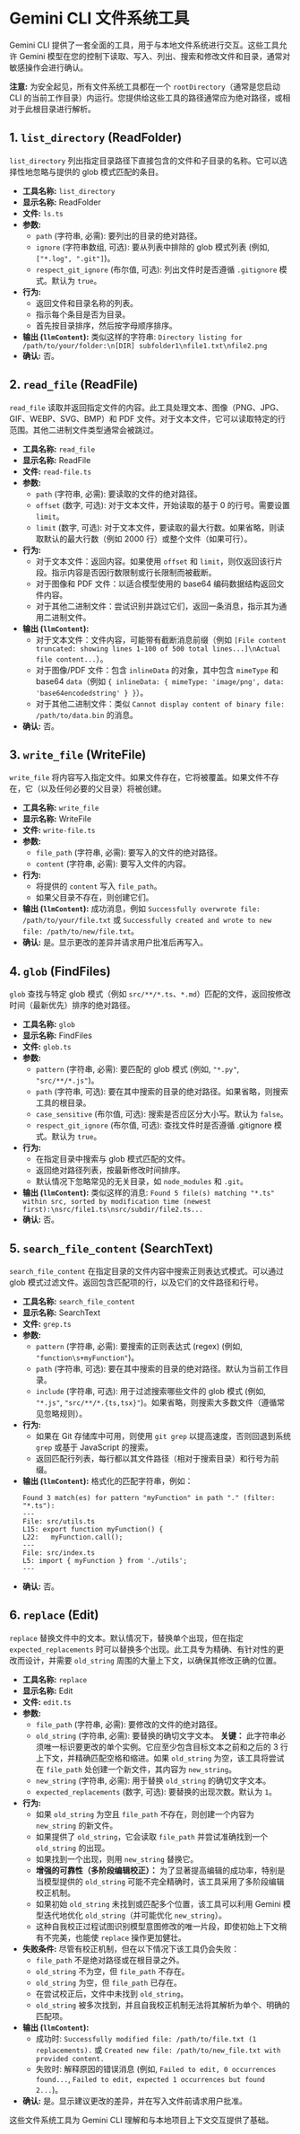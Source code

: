 # Gemini CLI 文件系统工具

Gemini CLI 提供了一套全面的工具，用于与本地文件系统进行交互。这些工具允许 Gemini 模型在您的控制下读取、写入、列出、搜索和修改文件和目录，通常对敏感操作会进行确认。

**注意:** 为安全起见，所有文件系统工具都在一个 `rootDirectory`（通常是您启动 CLI 的当前工作目录）内运行。您提供给这些工具的路径通常应为绝对路径，或相对于此根目录进行解析。

## 1. `list_directory` (ReadFolder)

`list_directory` 列出指定目录路径下直接包含的文件和子目录的名称。它可以选择性地忽略与提供的 glob 模式匹配的条目。

- **工具名称:** `list_directory`
- **显示名称:** ReadFolder
- **文件:** `ls.ts`
- **参数:**
  - `path` (字符串, 必需): 要列出的目录的绝对路径。
  - `ignore` (字符串数组, 可选): 要从列表中排除的 glob 模式列表 (例如, `["*.log", ".git"]`)。
  - `respect_git_ignore` (布尔值, 可选): 列出文件时是否遵循 `.gitignore` 模式。默认为 `true`。
- **行为:**
  - 返回文件和目录名称的列表。
  - 指示每个条目是否为目录。
  - 首先按目录排序，然后按字母顺序排序。
- **输出 (`llmContent`):** 类似这样的字符串: `Directory listing for /path/to/your/folder:\n[DIR] subfolder1\nfile1.txt\nfile2.png`
- **确认:** 否。

## 2. `read_file` (ReadFile)

`read_file` 读取并返回指定文件的内容。此工具处理文本、图像（PNG、JPG、GIF、WEBP、SVG、BMP）和 PDF 文件。对于文本文件，它可以读取特定的行范围。其他二进制文件类型通常会被跳过。

- **工具名称:** `read_file`
- **显示名称:** ReadFile
- **文件:** `read-file.ts`
- **参数:**
  - `path` (字符串, 必需): 要读取的文件的绝对路径。
  - `offset` (数字, 可选): 对于文本文件，开始读取的基于 0 的行号。需要设置 `limit`。
  - `limit` (数字, 可选): 对于文本文件，要读取的最大行数。如果省略，则读取默认的最大行数（例如 2000 行）或整个文件（如果可行）。
- **行为:**
  - 对于文本文件：返回内容。如果使用 `offset` 和 `limit`，则仅返回该行片段。指示内容是否因行数限制或行长限制而被截断。
  - 对于图像和 PDF 文件：以适合模型使用的 base64 编码数据结构返回文件内容。
  - 对于其他二进制文件：尝试识别并跳过它们，返回一条消息，指示其为通用二进制文件。
- **输出 (`llmContent`):**
  - 对于文本文件：文件内容，可能带有截断消息前缀（例如 `[File content truncated: showing lines 1-100 of 500 total lines...]\nActual file content...`）。
  - 对于图像/PDF 文件：包含 `inlineData` 的对象，其中包含 `mimeType` 和 base64 `data`（例如 `{ inlineData: { mimeType: 'image/png', data: 'base64encodedstring' } }`）。
  - 对于其他二进制文件：类似 `Cannot display content of binary file: /path/to/data.bin` 的消息。
- **确认:** 否。

## 3. `write_file` (WriteFile)

`write_file` 将内容写入指定文件。如果文件存在，它将被覆盖。如果文件不存在，它（以及任何必要的父目录）将被创建。

- **工具名称:** `write_file`
- **显示名称:** WriteFile
- **文件:** `write-file.ts`
- **参数:**
  - `file_path` (字符串, 必需): 要写入的文件的绝对路径。
  - `content` (字符串, 必需): 要写入文件的内容。
- **行为:**
  - 将提供的 `content` 写入 `file_path`。
  - 如果父目录不存在，则创建它们。
- **输出 (`llmContent`):** 成功消息，例如 `Successfully overwrote file: /path/to/your/file.txt` 或 `Successfully created and wrote to new file: /path/to/new/file.txt`。
- **确认:** 是。显示更改的差异并请求用户批准后再写入。

## 4. `glob` (FindFiles)

`glob` 查找与特定 glob 模式（例如 `src/**/*.ts`、`*.md`）匹配的文件，返回按修改时间（最新优先）排序的绝对路径。

- **工具名称:** `glob`
- **显示名称:** FindFiles
- **文件:** `glob.ts`
- **参数:**
  - `pattern` (字符串, 必需): 要匹配的 glob 模式 (例如, `"*.py"`, `"src/**/*.js"`)。
  - `path` (字符串, 可选): 要在其中搜索的目录的绝对路径。如果省略，则搜索工具的根目录。
  - `case_sensitive` (布尔值, 可选): 搜索是否应区分大小写。默认为 `false`。
  - `respect_git_ignore` (布尔值, 可选): 查找文件时是否遵循 .gitignore 模式。默认为 `true`。
- **行为:**
  - 在指定目录中搜索与 glob 模式匹配的文件。
  - 返回绝对路径列表，按最新修改时间排序。
  - 默认情况下忽略常见的无关目录，如 `node_modules` 和 `.git`。
- **输出 (`llmContent`):** 类似这样的消息: `Found 5 file(s) matching "*.ts" within src, sorted by modification time (newest first):\nsrc/file1.ts\nsrc/subdir/file2.ts...`
- **确认:** 否。

## 5. `search_file_content` (SearchText)

`search_file_content` 在指定目录的文件内容中搜索正则表达式模式。可以通过 glob 模式过滤文件。返回包含匹配项的行，以及它们的文件路径和行号。

- **工具名称:** `search_file_content`
- **显示名称:** SearchText
- **文件:** `grep.ts`
- **参数:**
  - `pattern` (字符串, 必需): 要搜索的正则表达式 (regex) (例如, `"function\s+myFunction"`)。
  - `path` (字符串, 可选): 要在其中搜索的目录的绝对路径。默认为当前工作目录。
  - `include` (字符串, 可选): 用于过滤搜索哪些文件的 glob 模式 (例如, `"*.js"`, `"src/**/*.{ts,tsx}"`)。如果省略，则搜索大多数文件（遵循常见忽略规则）。
- **行为:**
  - 如果在 Git 存储库中可用，则使用 `git grep` 以提高速度，否则回退到系统 `grep` 或基于 JavaScript 的搜索。
  - 返回匹配行列表，每行都以其文件路径（相对于搜索目录）和行号为前缀。
- **输出 (`llmContent`):** 格式化的匹配字符串，例如：
  ```
  Found 3 match(es) for pattern "myFunction" in path "." (filter: "*.ts"):
  ---
  File: src/utils.ts
  L15: export function myFunction() {
  L22:   myFunction.call();
  ---
  File: src/index.ts
  L5: import { myFunction } from './utils';
  ---
  ```
- **确认:** 否。

## 6. `replace` (Edit)

`replace` 替换文件中的文本。默认情况下，替换单个出现，但在指定 `expected_replacements` 时可以替换多个出现。此工具专为精确、有针对性的更改而设计，并需要 `old_string` 周围的大量上下文，以确保其修改正确的位置。

- **工具名称:** `replace`
- **显示名称:** Edit
- **文件:** `edit.ts`
- **参数:**
  - `file_path` (字符串, 必需): 要修改的文件的绝对路径。
  - `old_string` (字符串, 必需): 要替换的确切文字文本。
    **关键：** 此字符串必须唯一标识要更改的单个实例。它应至少包含目标文本之前和之后的 3 行上下文，并精确匹配空格和缩进。如果 `old_string` 为空，该工具将尝试在 `file_path` 处创建一个新文件，其内容为 `new_string`。
  - `new_string` (字符串, 必需): 用于替换 `old_string` 的确切文字文本。
  - `expected_replacements` (数字, 可选): 要替换的出现次数。默认为 `1`。
- **行为:**
  - 如果 `old_string` 为空且 `file_path` 不存在，则创建一个内容为 `new_string` 的新文件。
  - 如果提供了 `old_string`，它会读取 `file_path` 并尝试准确找到一个 `old_string` 的出现。
  - 如果找到一个出现，则用 `new_string` 替换它。
  - **增强的可靠性（多阶段编辑校正）：** 为了显著提高编辑的成功率，特别是当模型提供的 `old_string` 可能不完全精确时，该工具采用了多阶段编辑校正机制。
  - 如果初始 `old_string` 未找到或匹配多个位置，该工具可以利用 Gemini 模型迭代地优化 `old_string`（并可能优化 `new_string`）。
  - 这种自我校正过程试图识别模型意图修改的唯一片段，即使初始上下文稍有不完美，也能使 `replace` 操作更加健壮。
- **失败条件:** 尽管有校正机制，但在以下情况下该工具仍会失败：
  - `file_path` 不是绝对路径或在根目录之外。
  - `old_string` 不为空，但 `file_path` 不存在。
  - `old_string` 为空，但 `file_path` 已存在。
  - 在尝试校正后，文件中未找到 `old_string`。
  - `old_string` 被多次找到，并且自我校正机制无法将其解析为单个、明确的匹配项。
- **输出 (`llmContent`):**
  - 成功时: `Successfully modified file: /path/to/file.txt (1 replacements).` 或 `Created new file: /path/to/new_file.txt with provided content.`
  - 失败时: 解释原因的错误消息 (例如, `Failed to edit, 0 occurrences found...`, `Failed to edit, expected 1 occurrences but found 2...`)。
- **确认:** 是。显示建议更改的差异，并在写入文件前请求用户批准。

这些文件系统工具为 Gemini CLI 理解和与本地项目上下文交互提供了基础。 